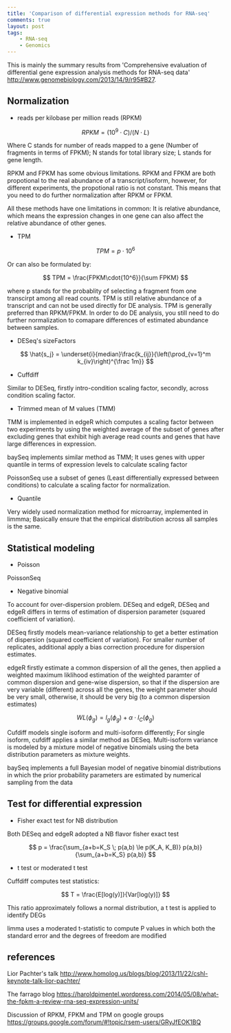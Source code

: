 ```yaml
---
title: 'Comparison of differential expression methods for RNA-seq'
comments: true
layout: post
tags:
    - RNA-seq
    - Genomics
---
```


This is mainly the summary results from 'Comprehensive evaluation of differential gene expression analysis methods for RNA-seq data' <http://www.genomebiology.com/2013/14/9/r95#B27>. 

## Normalization

- reads per kilobase per million reads (RPKM)

$$ RPKM = ({10^9} \cdot C)/(N \cdot L) $$

Where C stands for number of reads mapped to a gene (Number of fragments in terms of FPKM); N stands for total library size; L stands for gene length. 

RPKM and FPKM has some obvious limitations. RPKM and FPKM are both propotional to the real abundance of a transcript/isoform, however, for different experiments, the propotional ratio is not constant. This means that you need to do further normalization after RPKM or FPKM.

All these methods have one limitations in common: It is relative abundance, which means the expression changes in one gene can also affect the relative abundance of other genes. 

- TPM

$$ TPM = p\cdot{10^6} $$

Or can also be formulated by: 

$$ TPM = \frac{FPKM\cdot{10^6}}{\sum FPKM} $$

where p stands for the probablity of selecting a fragment from one transcirpt among all read counts. TPM is still relative abundance of a transcript and can not be used directly for DE analysis. TPM is generally preferred than RPKM/FPKM. In order to do DE analysis, you still need to do further normalization to comapare differences of estimated abundance between samples. 

- DESeq's sizeFactors

$$ \hat{s_j} = \underset{i}{median}\frac{k_{ij}}{\left(\prod_{v=1}^m k_{iv}\right)^{\frac 1m}} $$

- Cuffdiff

Similar to DESeq, firstly intro-condition scaling factor, secondly, across condition scaling factor. 

- Trimmed mean of M values (TMM)

TMM is implemented in edgeR which computes a scaling factor between two experiments by using the weighted average of the subset of genes after excluding genes that exhibit high average read counts and genes that have large differences in expression. 

baySeq implements similar method as TMM; It uses genes with upper quantile in terms of expression levels to calculate scaling factor

PoissonSeq use a subset of genes (Least differentially expressed between conditions) to calculate a scaling factor for normalization. 

- Quantile 

Very widely used normalization method for microarray, implemented in limmma; Basically ensure that the empirical distribution across all samples is the same.

## Statistical modeling

- Poisson 

PoissonSeq

- Negative binomial

To account for over-dispersion problem. DESeq and edgeR, DESeq and edgeR differs in terms of estimation of dispersion parameter (squared coefficient of variation). 

DESeq firstly models mean-variance relationship to get a better estimation of dispersion (squared coefficient of variation). For smaller number of replicates, additional apply a bias correction procedure for dispersion estimates.

edgeR firstly estimate a common dispersion of all the genes, then applied a weighted maximum liklihood estimation of the weighted paramter of common dispersion and gene-wise dispersion, so that if the dispersion are very variable (different) across all the genes, the weight parameter should be very small, otherwise, it should be very big (to a common dispersion estimates)

$$ WL(\phi_g) = l_g(\phi_g) + \alpha \cdot l_C(\phi_g) $$

Cufdiff models single isoform and multi-isoform differently; For single isoform, cufdiff applies a similar method as DESeq. Multi-isoform variance is modeled by a mixture model of negative binomials using the beta distribution parameters as mixture weights. 

baySeq implements a full Bayesian model of negative binomial distributions in which the prior probability parameters are estimated by numerical sampling from the data

## Test for differential expression

- Fisher exact test for NB distribution

Both DESeq and edgeR adopted a NB flavor fisher exact test

$$ p = \frac{\sum_{a+b=K_S \; p(a,b) \le p(K_A, K_B)} p(a,b)}{\sum_{a+b=K_S} p(a,b)} $$

- t test or moderated t test 

Cuffdiff computes test statistics:

$$ T = \frac{E[log(y)]}{Var[log(y)]} $$

This ratio approximately follows a normal distribution, a t test is applied to identify DEGs

limma uses a moderated t-statistic to compute P values in which both the standard error and the degrees of freedom are modified

<script>
  (function(i,s,o,g,r,a,m){i['GoogleAnalyticsObject']=r;i[r]=i[r]||function(){
  (i[r].q=i[r].q||[]).push(arguments)},i[r].l=1*new Date();a=s.createElement(o),
  m=s.getElementsByTagName(o)[0];a.async=1;a.src=g;m.parentNode.insertBefore(a,m)
  })(window,document,'script','//www.google-analytics.com/analytics.js','ga');

  ga('create', 'UA-66197207-1', 'auto');
  ga('send', 'pageview');

</script>


## references

Lior Pachter's talk <http://www.homolog.us/blogs/blog/2013/11/22/cshl-keynote-talk-lior-pachter/>

The farrago blog <https://haroldpimentel.wordpress.com/2014/05/08/what-the-fpkm-a-review-rna-seq-expression-units/>

Discussion of RPKM, FPKM and TPM on google groups <https://groups.google.com/forum/#!topic/rsem-users/GRyJfEOK1BQ>


